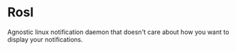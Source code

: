 # Rosl
Agnostic linux notification daemon that doesn't care about how you want to display your notifications.
